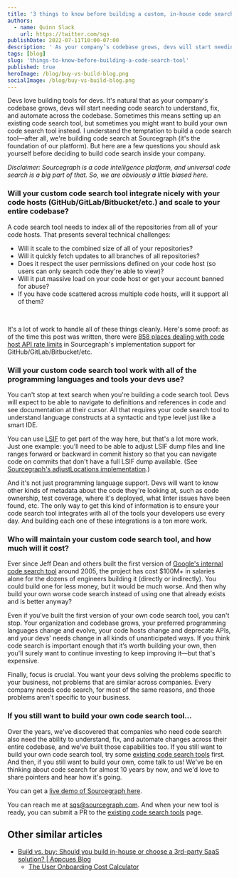 ```yaml
---
title: '3 things to know before building a custom, in-house code search tool'
authors:
  - name: Quinn Slack
    url: https://twitter.com/sqs
publishDate: 2022-07-11T10:00-07:00
description: ' As your company’s codebase grows, devs will start needing code search to understand, fix, and automate across the codebase. Here are a few questions you should ask yourself before deciding to build code search inside your company.'
tags: [blog]
slug: 'things-to-know-before-building-a-code-search-tool'
published: true
heroImage: /blog/buy-vs-build-blog.png
socialImage: /blog/buy-vs-build-blog.png
---
```


Devs love building tools for devs. It's natural that as your company's codebase grows, devs will start needing code search to understand, fix, and automate across the codebase. Sometimes this means setting up an existing code search tool, but sometimes you might want to build your own code search tool instead. I understand the temptation to build a code search tool—after all, we're building code search at Sourcegraph (it's the foundation of our platform). But here are a few questions you should ask yourself before deciding to build code search inside your company.

<i>Disclaimer: Sourcegraph is a code intelligence platform, and universal code search is a big part of that. So, we are obviously a little biased here.</i>

### Will your custom code search tool integrate nicely with your code hosts (GitHub/GitLab/Bitbucket/etc.) and scale to your entire codebase?

A code search tool needs to index all of the repositories from all of your code hosts. That presents several technical challenges:

<ul>
  <li>Will it scale to the combined size of all of your repositories?</li>
  <li>Will it quickly fetch updates to all branches of all repositories?</li>
  <li>Does it respect the user permissions defined on your code host (so users can only search code they're able to view)?</li>
  <li>Will it put massive load on your code host or get your account banned for abuse?</li>
  <li>If you have code scattered across multiple code hosts, will it support all of them?</li>
</ul>

<br/>

It's a lot of work to handle all of these things cleanly. Here's some proof: as of the time this post was written, there were [858 places dealing with code host API rate limits](https://sourcegraph.com/search?q=context:global+repo:github.com/sourcegraph/sourcegraph%24+rate+limit+f:extsvc&patternType=regexp) in Sourcegraph's implementation support for GitHub/GitLab/Bitbucket/etc.

### Will your custom code search tool work with all of the programming languages and tools your devs use?

You can't stop at text search when you're building a code search tool. Devs will expect to be able to navigate to definitions and references in code and see documentation at their cursor. All that requires your code search tool to understand language constructs at a syntactic and type level just like a smart IDE.

You can use [LSIF](https://lsif.dev/) to get part of the way here, but that's a lot more work. Just one example: you'll need to be able to adjust LSIF dump files and line ranges forward or backward in commit history so that you can navigate code on commits that don't have a full LSIF dump available. (See [Sourcegraph's adjustLocations implementation](https://sourcegraph.com/github.com/sourcegraph/sourcegraph@3ff2d845f5139a45dee41495aa0a8bf03450ec14/-/blob/enterprise/cmd/frontend/internal/codeintel/resolvers/query_util.go?L161).)

And it's not just programming language support. Devs will want to know other kinds of metadata about the code they're looking at, such as code ownership, test coverage, where it's deployed, what linter issues have been found, etc. The only way to get this kind of information is to ensure your code search tool integrates with all of the tools your developers use every day. And building each one of these integrations is a ton more work.

### Who will maintain your custom code search tool, and how much will it cost?

Ever since Jeff Dean and others built the first version of [Google's internal code search tool](https://www.google.com/url?q=https://codesearchguide.org/story/google&sa=D&source=docs&ust=1657309582820490&usg=AOvVaw19e-PuQfxFkOchhiY-Eyn8) around 2005, the project has cost $100M+ in salaries  alone for the dozens of engineers building it (directly or indirectly). You could build one for less money, but it would be much worse. And then why build your own worse code search instead of using one that already exists and is better anyway?

Even if you've built the first version of your own code search tool, you can't stop. Your organization and codebase grows, your preferred programming languages change and evolve, your code hosts change and deprecate APIs, and your devs' needs change in all kinds of unanticipated ways. If you think code search is important enough that it’s worth building your own, then you'll surely want to continue investing to keep improving it—but that's expensive.

Finally, focus is crucial. You want your devs solving the problems specific to your business, not problems that are similar across companies. Every company needs code search, for most of the same reasons, and those problems aren't specific to your business.

### If you still want to build your own code search tool…

Over the years, we've discovered that companies who need code search also need the ability to understand, fix, and automate changes across their entire codebase, and we’ve built those capabilities too. If you still want to build your own code search tool, try some [existing code search tools](https://codesearchguide.org/tools) first. And then, if you still want to build your own, come talk to us! We've be en thinking about code search for almost 10 years by now, and we'd love to share pointers and hear how it's going. 

You can get a [live demo of Sourcegraph here](https://about.sourcegraph.com/demo).

You can reach me at [sqs@sourcegraph.com](mailto:sqs@sourcegraph.com). And when your new tool is ready, you can submit a PR to the [existing code search tools](https://codesearchguide.org/tools) page.

## Other similar articles
- [Build vs. buy: Should you build in-house or choose a 3rd-party SaaS solution? | Appcues Blog](https://www.appcues.com/blog/build-vs-buy-third-party-software)
  - [The User Onboarding Cost Calculator](https://www.appcues.com/resources/user-onboarding-cost-calculator)
